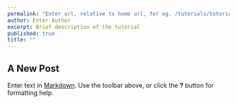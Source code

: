 ```yaml
---
permalink: "Enter url, relative to home url, for eg. /tutorials/tutorial1"
author: Enter Author
excerpt: Brief description of the tutorial
published: true
title: ""
---
```

## A New Post

Enter text in [Markdown](http://daringfireball.net/projects/markdown/). Use the toolbar above, or click the **?** button for formatting help.
